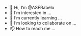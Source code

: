 - 👋 Hi, I’m @ASFRabelo
- 👀 I’m interested in ...
- 🌱 I’m currently learning ...
- 💞️ I’m looking to collaborate on ...
- 📫 How to reach me ...

<!---
ASFRabelo/ASFRabelo is a ✨ special ✨ repository because its `README.md` (this file) appears on your GitHub profile.
You can click the Preview link to take a look at your changes.
--->
